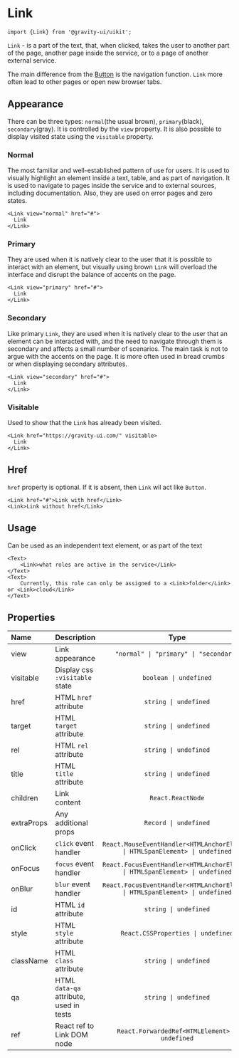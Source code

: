 <!--GITHUB_BLOCK-->

# Link

<!--/GITHUB_BLOCK-->

```tsx
import {Link} from '@gravity-ui/uikit';
```

`Link` - is a part of the text, that, when clicked, takes the user to another part of the page, another page inside the service, or to a page of another external service.

The main difference from the [Button](../Button) is the navigation function. `Link` more often lead to other pages or open new browser tabs.

## Appearance

There can be three types: `normal`(the usual brown), `primary`(black), `secondary`(gray). It is controlled by the `view` property. It is also possible to display visited state using the `visitable` property.

### Normal

The most familiar and well-established pattern of use for users. It is used to visually highlight an element inside a text, table, and as part of navigation. It is used to navigate to pages inside the service and to external sources, including documentation. Also, they are used on error pages and zero states.

<!--LANDING_BLOCK
<ExampleBlock
    code={`
<Link view="normal" href="#">Link</Link>
`}>
    <UIKit.Link view="normal" href="#">Link</UIKit.Link>
</ExampleBlock>
LANDING_BLOCK-->

<!--GITHUB_BLOCK-->

```tsx
<Link view="normal" href="#">
  Link
</Link>
```

<!--/GITHUB_BLOCK-->

### Primary

They are used when it is natively clear to the user that it is possible to interact with an element, but visually using brown `Link` will overload the interface and disrupt the balance of accents on the page.

<!--LANDING_BLOCK
<ExampleBlock
    code={`
<Link view="primary" href="#">Link</Link>
`}>
    <UIKit.Link view="primary" href="#">Link</UIKit.Link>
</ExampleBlock>
LANDING_BLOCK-->

<!--GITHUB_BLOCK-->

```tsx
<Link view="primary" href="#">
  Link
</Link>
```

<!--/GITHUB_BLOCK-->

### Secondary

Like primary `Link`, they are used when it is natively clear to the user that an element can be interacted with, and the need to navigate through them is secondary and affects a small number of scenarios. The main task is not to argue with the accents on the page. It is more often used in bread crumbs or when displaying secondary attributes.

<!--LANDING_BLOCK
<ExampleBlock
    code={`
<Link view="secondary" href="#">Link</Link>
`}>
    <UIKit.Link view="secondary" href="#">Link</UIKit.Link>
</ExampleBlock>
LANDING_BLOCK-->

<!--GITHUB_BLOCK-->

```tsx
<Link view="secondary" href="#">
  Link
</Link>
```

<!--/GITHUB_BLOCK-->

### Visitable

Used to show that the `Link` has already been visited.

<!--LANDING_BLOCK
<ExampleBlock
    code={`
<Link href="https://gravity-ui.com/" visitable>Link</Link>
`}>
    <UIKit.Link href="https://gravity-ui.com/" visitable>Link</UIKit.Link>
</ExampleBlock>
LANDING_BLOCK-->

<!--GITHUB_BLOCK-->

```tsx
<Link href="https://gravity-ui.com/" visitable>
  Link
</Link>
```

<!--/GITHUB_BLOCK-->

## Href

`href` property is optional. If it is absent, then `Link` wil act like `Button`.

<!--LANDING_BLOCK
<ExampleBlock
    code={`
<Link href="#">Link with href</Link>
<Link>Link without href</Link>
`}>
    <UIKit.Link href="#">Link with href</UIKit.Link>
    <UIKit.Link>Link without href</UIKit.Link>
</ExampleBlock>
LANDING_BLOCK-->

<!--GITHUB_BLOCK-->

```tsx
<Link href="#">Link with href</Link>
<Link>Link without href</Link>
```

<!--/GITHUB_BLOCK-->

## Usage

Сan be used as an independent text element, or as part of the text

<!--LANDING_BLOCK
<ExampleBlock
    code={`
<Text>
    <Link>what roles are active in the service</Link>
</Text>
<Text>
    Currently, this role can only be assigned to a <Link>folder</Link> or <Link>cloud</Link>
</Text>
`}>
    <UIKit.Text>
        <UIKit.Link>what roles are active in the service</UIKit.Link>
    </UIKit.Text>
    <UIKit.Text>
        Currently, this role can only be assigned to a <UIKit.Link>folder</UIKit.Link> or <UIKit.Link>cloud</UIKit.Link>
    </UIKit.Text>
</ExampleBlock>
LANDING_BLOCK-->

<!--GITHUB_BLOCK-->

```tsx
<Text>
    <Link>what roles are active in the service</Link>
</Text>
<Text>
    Currently, this role can only be assigned to a <Link>folder</Link> or <Link>cloud</Link>
</Text>
```

<!--/GITHUB_BLOCK-->

## Properties

| Name       | Description                             |                                     Type                                     |  Default   |
| :--------- | :-------------------------------------- | :--------------------------------------------------------------------------: | :--------: |
| view       | Link appearance                         |                    `"normal" \| "primary" \| "secondary"`                    | `"normal"` |
| visitable  | Display css `:visitable` state          |                            `boolean \| undefined`                            |
| href       | HTML `href` attribute                   |                            `string \| undefined`                             |
| target     | HTML `target` attribute                 |                            `string \| undefined`                             |
| rel        | HTML `rel` attribute                    |                            `string \| undefined`                             |
| title      | HTML `title` attribute                  |                            `string \| undefined`                             |
| children   | Link content                            |                              `React.ReactNode`                               |
| extraProps | Any additional props                    |                            `Record \| undefined`                             |
| onClick    | `click` event handler                   | `React.MouseEventHandler<HTMLAnchorElement \| HTMLSpanElement> \| undefined` |
| onFocus    | `focus` event handler                   | `React.FocusEventHandler<HTMLAnchorElement \| HTMLSpanElement> \| undefined` |
| onBlur     | `blur` event handler                    | `React.FocusEventHandler<HTMLAnchorElement \| HTMLSpanElement> \| undefined` |
| id         | HTML `id` attribute                     |                            `string \| undefined`                             |
| style      | HTML `style` attribute                  |                      `React.CSSProperties \| undefined`                      |
| className  | HTML `class` attribute                  |                            `string \| undefined`                             |
| qa         | HTML `data-qa` attribute, used in tests |                            `string \| undefined`                             |
| ref        | React ref to Link DOM node              |                `React.ForwardedRef<HTMLElement> \| undefined`                |
